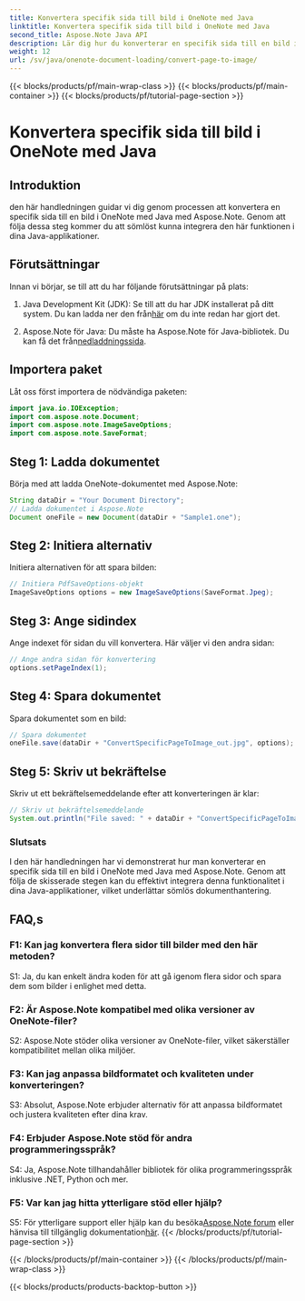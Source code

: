 ```yaml
---
title: Konvertera specifik sida till bild i OneNote med Java
linktitle: Konvertera specifik sida till bild i OneNote med Java
second_title: Aspose.Note Java API
description: Lär dig hur du konverterar en specifik sida till en bild i OneNote med Java med Aspose.Note. Följ vår steg-för-steg-guide för sömlös integration.
weight: 12
url: /sv/java/onenote-document-loading/convert-page-to-image/
---
```


{{< blocks/products/pf/main-wrap-class >}}
{{< blocks/products/pf/main-container >}}
{{< blocks/products/pf/tutorial-page-section >}}

# Konvertera specifik sida till bild i OneNote med Java

## Introduktion

den här handledningen guidar vi dig genom processen att konvertera en specifik sida till en bild i OneNote med Java med Aspose.Note. Genom att följa dessa steg kommer du att sömlöst kunna integrera den här funktionen i dina Java-applikationer.

## Förutsättningar

Innan vi börjar, se till att du har följande förutsättningar på plats:

1.  Java Development Kit (JDK): Se till att du har JDK installerat på ditt system. Du kan ladda ner den från[här](https://www.oracle.com/java/technologies/javase-jdk11-downloads.html) om du inte redan har gjort det.

2.  Aspose.Note för Java: Du måste ha Aspose.Note för Java-bibliotek. Du kan få det från[nedladdningssida](https://releases.aspose.com/note/java/).

## Importera paket

Låt oss först importera de nödvändiga paketen:

```java
import java.io.IOException;
import com.aspose.note.Document;
import com.aspose.note.ImageSaveOptions;
import com.aspose.note.SaveFormat;
```

## Steg 1: Ladda dokumentet

Börja med att ladda OneNote-dokumentet med Aspose.Note:

```java
String dataDir = "Your Document Directory";
// Ladda dokumentet i Aspose.Note
Document oneFile = new Document(dataDir + "Sample1.one");
```

## Steg 2: Initiera alternativ

Initiera alternativen för att spara bilden:

```java
// Initiera PdfSaveOptions-objekt
ImageSaveOptions options = new ImageSaveOptions(SaveFormat.Jpeg);
```

## Steg 3: Ange sidindex

Ange indexet för sidan du vill konvertera. Här väljer vi den andra sidan:

```java
// Ange andra sidan för konvertering
options.setPageIndex(1);
```

## Steg 4: Spara dokumentet

Spara dokumentet som en bild:

```java
// Spara dokumentet
oneFile.save(dataDir + "ConvertSpecificPageToImage_out.jpg", options);
```

## Steg 5: Skriv ut bekräftelse

Skriv ut ett bekräftelsemeddelande efter att konverteringen är klar:

```java
// Skriv ut bekräftelsemeddelande
System.out.println("File saved: " + dataDir + "ConvertSpecificPageToImage_out.jpg");
```

### Slutsats

I den här handledningen har vi demonstrerat hur man konverterar en specifik sida till en bild i OneNote med Java med Aspose.Note. Genom att följa de skisserade stegen kan du effektivt integrera denna funktionalitet i dina Java-applikationer, vilket underlättar sömlös dokumenthantering.

## FAQ,s

### F1: Kan jag konvertera flera sidor till bilder med den här metoden?

S1: Ja, du kan enkelt ändra koden för att gå igenom flera sidor och spara dem som bilder i enlighet med detta.

### F2: Är Aspose.Note kompatibel med olika versioner av OneNote-filer?

S2: Aspose.Note stöder olika versioner av OneNote-filer, vilket säkerställer kompatibilitet mellan olika miljöer.

### F3: Kan jag anpassa bildformatet och kvaliteten under konverteringen?

S3: Absolut, Aspose.Note erbjuder alternativ för att anpassa bildformatet och justera kvaliteten efter dina krav.

### F4: Erbjuder Aspose.Note stöd för andra programmeringsspråk?

S4: Ja, Aspose.Note tillhandahåller bibliotek för olika programmeringsspråk inklusive .NET, Python och mer.

### F5: Var kan jag hitta ytterligare stöd eller hjälp?

 S5: För ytterligare support eller hjälp kan du besöka[Aspose.Note forum](https://forum.aspose.com/c/note/28) eller hänvisa till tillgänglig dokumentation[här](https://reference.aspose.com/note/java/).
{{< /blocks/products/pf/tutorial-page-section >}}

{{< /blocks/products/pf/main-container >}}
{{< /blocks/products/pf/main-wrap-class >}}

{{< blocks/products/products-backtop-button >}}

